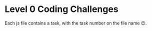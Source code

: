 # Level 0 Coding Challenges

Each js file contains a task, with the task number on the file name 😉.
